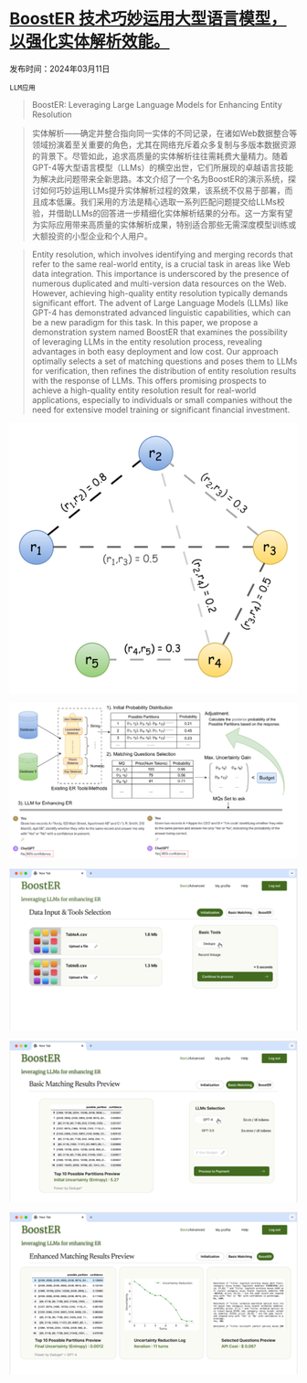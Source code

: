 # [BoostER 技术巧妙运用大型语言模型，以强化实体解析效能。](https://arxiv.org/abs/2403.06434)

发布时间：2024年03月11日

`LLM应用`

> BoostER: Leveraging Large Language Models for Enhancing Entity Resolution

> 实体解析——确定并整合指向同一实体的不同记录，在诸如Web数据整合等领域扮演着至关重要的角色，尤其在网络充斥着众多复制与多版本数据资源的背景下。尽管如此，追求高质量的实体解析往往需耗费大量精力。随着GPT-4等大型语言模型（LLMs）的横空出世，它们所展现的卓越语言技能为解决此问题带来全新思路。本文介绍了一个名为BoostER的演示系统，探讨如何巧妙运用LLMs提升实体解析过程的效果，该系统不仅易于部署，而且成本低廉。我们采用的方法是精心选取一系列匹配问题提交给LLMs校验，并借助LLMs的回答进一步精细化实体解析结果的分布。这一方案有望为实际应用带来高质量的实体解析成果，特别适合那些无需深度模型训练或大额投资的小型企业和个人用户。

> Entity resolution, which involves identifying and merging records that refer to the same real-world entity, is a crucial task in areas like Web data integration. This importance is underscored by the presence of numerous duplicated and multi-version data resources on the Web. However, achieving high-quality entity resolution typically demands significant effort. The advent of Large Language Models (LLMs) like GPT-4 has demonstrated advanced linguistic capabilities, which can be a new paradigm for this task. In this paper, we propose a demonstration system named BoostER that examines the possibility of leveraging LLMs in the entity resolution process, revealing advantages in both easy deployment and low cost. Our approach optimally selects a set of matching questions and poses them to LLMs for verification, then refines the distribution of entity resolution results with the response of LLMs. This offers promising prospects to achieve a high-quality entity resolution result for real-world applications, especially to individuals or small companies without the need for extensive model training or significant financial investment.

![BoostER 技术巧妙运用大型语言模型，以强化实体解析效能。](../../../paper_images/2403.06434/x1.png)

![BoostER 技术巧妙运用大型语言模型，以强化实体解析效能。](../../../paper_images/2403.06434/x2.png)

![BoostER 技术巧妙运用大型语言模型，以强化实体解析效能。](../../../paper_images/2403.06434/page1.jpg)

![BoostER 技术巧妙运用大型语言模型，以强化实体解析效能。](../../../paper_images/2403.06434/page2.jpg)

![BoostER 技术巧妙运用大型语言模型，以强化实体解析效能。](../../../paper_images/2403.06434/page3.jpg)